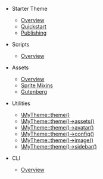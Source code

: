 * Starter Theme

  * [Overview](/starter-theme/overview)
  * [Quickstart](/starter-theme/quickstart)
  * [Publishing](/starter-theme/publishing)

* Scripts

  * [Overview](/starter-theme/scripts/overview)

* Assets

  * [Overview](/starter-theme/assets/overview)
  * [Sprite Mixins](/starter-theme/assets/sprite-mixins)
  * [Gutenberg](/starter-theme/assets/gutenberg)

* Utilities

  * [\MyTheme::theme()](/starter-theme/utilities/theme)
  * [\MyTheme::theme()->assets()](/starter-theme/utilities/theme-assets)
  * [\MyTheme::theme()->avatar()](/starter-theme/utilities/theme-avatar)
  * [\MyTheme::theme()->config()](/starter-theme/utilities/theme-config)
  * [\MyTheme::theme()->image()](/starter-theme/utilities/theme-image)
  * [\MyTheme::theme()->sidebar()](/starter-theme/utilities/theme-sidebar)

* CLI

  * [Overview](/starter-theme/cli/overview)
